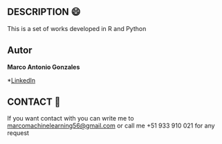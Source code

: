 ## DESCRIPTION 😄
This is a set of works developed in R and Python

## Autor
**Marco Antonio Gonzales**

*[LinkedIn](https://www.linkedin.com/in/marcogonzaleseconomics/)

## CONTACT 🚀
If you want contact with you can write me to marcomachinelearning56@gmail.com or call me +51 933 910 021 for any request

